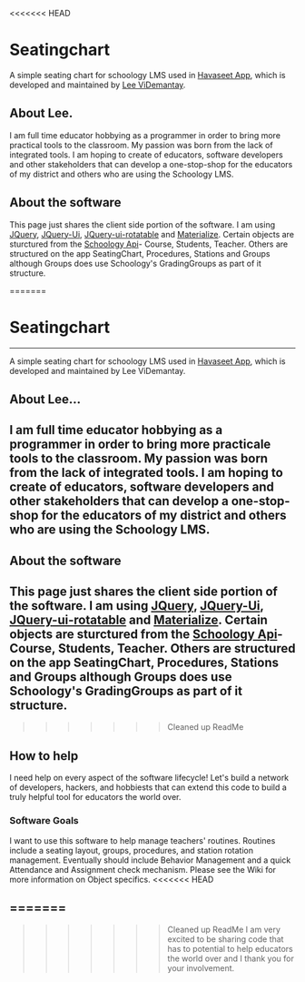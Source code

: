 <<<<<<< HEAD
# Seatingchart

A simple seating chart for schoology LMS used in [Havaseet App](https://app.schoology.com/apps/profile/1522121881), which is developed and maintained by [Lee ViDemantay](https://www.linkedin.com/in/videmantay/).
## About Lee.
I am full time educator hobbying as a programmer in order to bring more practical tools to the classroom. My passion was born from the lack of integrated tools. I am hoping to create of educators, software developers and other stakeholders that can develop a one-stop-shop for the educators of my district and others who are using the Schoology LMS.

## About the software
This page just shares the client side portion of the software.  I am using [JQuery](https://api.jquery.com), [JQuery-Ui](https://api.jqueryui.com), [JQuery-ui-rotatable](https://github.com/godswearhats/jquery-ui-rotatable) and [Materialize](https://materializecss.com). Certain objects are sturctured from the [Schoology Api](https://developers.schoology.com/api)- Course, Students, Teacher. Others are structured on the app SeatingChart, Procedures, Stations and Groups although Groups does use Schoology's GradingGroups as part of it structure.

=======
# Seatingchart #
---
A simple seating chart for schoology LMS used in [Havaseet App](https://app.schoology.com/apps/profile/1522121881), which is developed and maintained by Lee ViDemantay.
## About Lee...
I am full time educator hobbying as a programmer in order to bring more practicale tools to the classroom. My passion was born from the lack of integrated tools. I am hoping to create of educators, software developers and other stakeholders that can develop a one-stop-shop for the educators of my district and others who are using the Schoology LMS.
---
## About the software
This page just shares the client side portion of the software.  I am using [JQuery](https://api.jquery.com), [JQuery-Ui](https://api.jqueryui.com), [JQuery-ui-rotatable](https://github.com/godswearhats/jquery-ui-rotatable) and [Materialize](https://materializecss.com). Certain objects are sturctured from the [Schoology Api](https://developers.schoology.com/api)- Course, Students, Teacher. Others are structured on the app SeatingChart, Procedures, Stations and Groups although Groups does use Schoology's GradingGroups as part of it structure.
---
>>>>>>> Cleaned up ReadMe
## How to help
I need help on every aspect of the software lifecycle! Let's build a network of developers, hackers, and hobbiests that can extend this code to build a truly helpful tool for educators the world over.
### Software Goals
I want to use this software to help manage teachers' routines.  Routines include a seating layout, groups, procedures, and station rotation management. Eventually should include Behavior Management and a quick Attendance and Assignment check mechanism. Please see the Wiki for more information on Object specifics.
<<<<<<< HEAD

=======
---
>>>>>>> Cleaned up ReadMe
I am very excited to be sharing code that has to potential to help educators the world over and I thank you for your involvement. 

